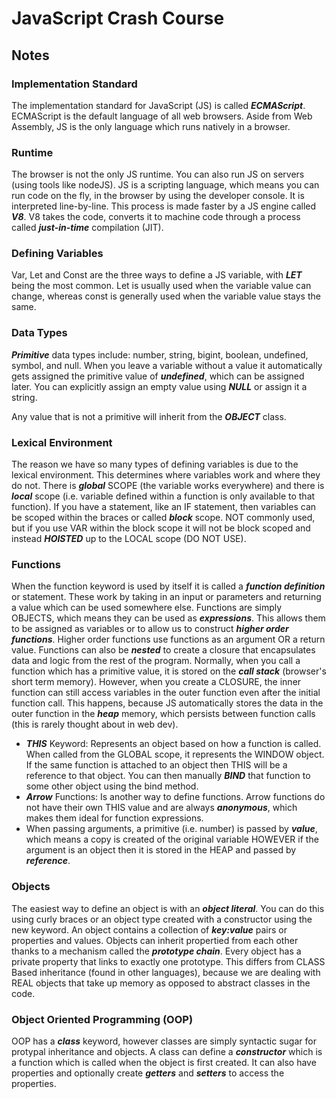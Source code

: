 # JavaScript Crash Course

## Notes

### Implementation Standard

The implementation standard for JavaScript (JS) is called **_ECMAScript_**. ECMAScript is the default language of all web browsers. Aside from Web Assembly, JS is the only language which runs natively in a browser.

### Runtime

The browser is not the only JS runtime. You can also run JS on servers (using tools like nodeJS). JS is a scripting language, which means you can run code on the fly, in the browser by using the developer console. It is interpreted line-by-line. This process is made faster by a JS engine called _**V8**_. V8 takes the code, converts it to machine code through a process called _**just-in-time**_ compilation (JIT).

### Defining Variables

Var, Let and Const are the three ways to define a JS variable, with _**LET**_ being the most common. Let is usually used when the variable value can change, whereas const is generally used when the variable value stays the same.

### Data Types

**_Primitive_** data types include: number, string, bigint, boolean, undefined, symbol, and null. When you leave a variable without a value it automatically gets assigned the primitive value of **_undefined_**, which can be assigned later. You can explicitly assign an empty value using **_NULL_** or assign it a string.

Any value that is not a primitive will inherit from the _**OBJECT**_ class.

### Lexical Environment

The reason we have so many types of defining variables is due to the lexical environment. This determines where variables work and where they do not. There is _**global**_ SCOPE (the variable works everywhere) and there is _**local**_ scope (i.e. variable defined within a function is only available to that function). If you have a statement, like an IF statement, then variables can be scoped within the braces or called _**block**_ scope. NOT commonly used, but if you use VAR within the block scope it will not be block scoped and instead _**HOISTED**_ up to the LOCAL scope (DO NOT USE).

### Functions

When the function keyword is used by itself it is called a _**function definition**_ or statement. These work by taking in an input or parameters and returning a value which can be used somewhere else. Functions are simply OBJECTS, which means they can be used as _**expressions**_. This allows them to be assigned as variables or to allow us to construct _**higher order functions**_. Higher order functions use functions as an argument OR a return value. Functions can also be _**nested**_ to create a closure that encapsulates data and logic from the rest of the program. Normally, when you call a function which has a primitive value, it is stored on the _**call stack**_ (browser's short term memory). However, when you create a CLOSURE, the inner function can still access variables in the outer function even after the initial function call. This happens, because JS automatically stores the data in the outer function in the _**heap**_ memory, which persists between function calls (this is rarely thought about in web dev).

- _**THIS**_ Keyword: Represents an object based on how a function is called. When called from the GLOBAL scope, it represents the WINDOW object. If the same function is attached to an object then THIS will be a reference to that object. You can then manually _**BIND**_ that function to some other object using the bind method.
- _**Arrow**_ Functions: Is another way to define functions. Arrow functions do not have their own THIS value and are always _**anonymous**_, which makes them ideal for function expressions.
- When passing arguments, a primitive (i.e. number) is passed by _**value**_, which means a copy is created of the original variable HOWEVER if the argument is an object then it is stored in the HEAP and passed by _**reference**_.

### Objects

The easiest way to define an object is with an _**object literal**_. You can do this using curly braces or an object type created with a constructor using the new keyword. An object contains a collection of _**key:value**_ pairs or properties and values. Objects can inherit propertied from each other thanks to a mechanism called the _**prototype chain**_. Every object has a private property that links to exactly one prototype. This differs from CLASS Based inheritance (found in other languages), because we are dealing with REAL objects that take up memory as opposed to abstract classes in the code.

### Object Oriented Programming (OOP)

OOP has a _**class**_ keyword, however classes are simply syntactic sugar for protypal inheritance and objects. A class can define a _**constructor**_ which is a function which is called when the object is first created. It can also have properties and optionally create _**getters**_ and _**setters**_ to access the properties.
